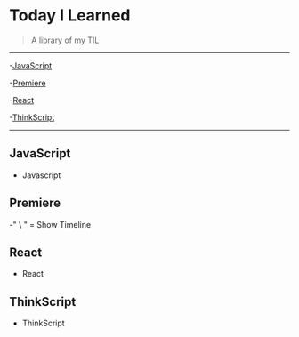 # Today I Learned
> A library of my TIL

---




-[JavaScript](#JavaScript)

-[Premiere](#Premiere)

-[React](#React)

-[ThinkScript](#ThinkScript)





---


## JavaScript
* Javascript

## Premiere
-" \ " = Show Timeline

## React
* React

## ThinkScript
* ThinkScript


